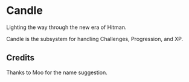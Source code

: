 # Candle

Lighting the way through the new era of Hitman.

Candle is the subsystem for handling Challenges, Progression, and XP.

## Credits

Thanks to Moo for the name suggestion.
